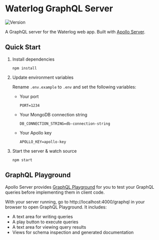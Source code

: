 # Waterlog GraphQL Server

![Version](https://img.shields.io/github/package-json/v/vmroycroft/waterlog-server)

A GraphQL server for the Waterlog web app. Built with [Apollo Server](https://www.apollographql.com/docs/apollo-server/).

## Quick Start

1. Install dependencies

   ```
   npm install
   ```

2. Update environment variables

   Rename `.env.example` to `.env` and set the following variables:

   - Your port

     ```
     PORT=1234
     ```

   - Your MongoDB connection string

     ```
     DB_CONNECTION_STRING=db-connection-string
     ```

   - Your Apollo key

     ```
     APOLLO_KEY=apollo-key
     ```

3. Start the server & watch source

   ```
   npm start
   ```

## GraphQL Playground

Apollo Server provides [GraphQL Playground](https://github.com/prisma-labs/graphql-playground) for you to test your GraphQL queries before implementing them in client code.

With your server running, go to http://localhost:4000/graphql in your browser to open GraphQL Playground. It includes:

- A text area for writing queries
- A play button to execute queries
- A text area for viewing query results
- Views for schema inspection and generated documentation
